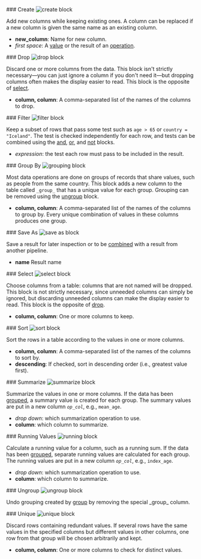 <div id="create" markdown="1">
### Create

<img class="block" src="{{ 'en/img/transform_create.svg' | relative_url }}" alt="create block"/>

Add new columns while keeping existing ones.
A column can be replaced if a new column is given the same name as an existing column.

- **new_column**: Name for new column.
- *first space*: A [value](../value/) or the result of an [operation](../operation/).
</div>

<div id="drop" markdown="1">
### Drop

<img class="block" src="{{ 'en/img/transform_drop.svg' | relative_url }}" alt="drop block"/>

Discard one or more columns from the data.
This block isn't strictly necessary—you can just ignore a column if you don't need it—but
dropping columns often makes the display easier to read.
This block is the opposite of [select](../transform/#select).

- **column, column**: A comma-separated list of the names of the columns to drop.
</div>

<div id="filter" markdown="1">
### Filter

<img class="block" src="{{ 'en/img/transform_filter.svg' | relative_url }}" alt="filter block"/>

Keep a subset of rows that pass some test such as `age > 65` or `country = "Iceland"`.
The test is checked independently for each row,
and tests can be combined using the [and](../operation/#logical),
[or](../operation/#logical),
and [not](../operation/#not) blocks.

-  *expression*: the test each row must pass to be included in the result.
</div>

<div id="groupBy" markdown="1">
### Group By

<img class="block" src="{{ 'en/img/transform_groupBy.svg' | relative_url }}" alt="grouping block"/>

Most data operations are done on groups of records that share values, such as people from the same country.
This block adds a new column to the table called `_group_` that has a unique value for each group.
Grouping can be removed using the [ungroup](../transform/#ungroup) block.

- **column, column**: A comma-separated list of the names of the columns to group by.
  Every unique combination of values in these columns produces one group.
</div>

<div id="saveAs" markdown="1">
### Save As


<img class="block" src="{{ 'en/img/transform_saveas.svg' | relative_url }}" alt="save as block"/>

Save a result for later inspection or to be [combined](../combine/) with a result from another pipeline.

- **name** Result name
</div>

<div id="select" markdown="1">
### Select

<img class="block" src="{{ 'en/img/transform_select.svg' | relative_url }}" alt="select block"/>

Choose columns from a table: columns that are not named will be dropped.
This block is not strictly necessary,
since unneeded columns can simply be ignored,
but discarding unneeded columns can make the display easier to read.
This block is the opposite of [drop](../transform/#drop).

- **column, column**: One or more columns to keep.
</div>

<div id="sort" markdown="1">
### Sort

<img class="block" src="{{ 'en/img/transform_sort.svg' | relative_url }}" alt="sort block"/>

Sort the rows in a table according to the values in one or more columns.

- **column, column**: A comma-separated list of the names of the columns to sort by.
- **descending**: If checked, sort in descending order (i.e., greatest value first).
</div>

<div id="summarize" markdown="1">
### Summarize

<img class="block" src="{{ 'en/img/transform_summarize.svg' | relative_url }}" alt="summarize block"/>

Summarize the values in one or more columns.
If the data has been [grouped](../transform/#group),
a summary value is created for each group.
The summary values are put in a new column <code><em>op</em>_<em>col</em></code>,
e.g., <code>mean_age</code>.

-   *drop down*: which summarization operation to use.
-   **column**: which column to summarize.
</div>

<div id="running" markdown="1">
### Running Values

<img class="block" src="{{ 'en/img/transform_running.svg' | relative_url }}" alt="running block"/>

Calculate a running value for a column,
such as a running sum.
If the data has been [grouped](../transform/#group),
separate running values are calculated for each group.
The running values are put in a new column <code><em>op</em>_<em>col</em></code>,
e.g., <code>index_age</code>.

-   *drop down*: which summarization operation to use.
-   **column**: which column to summarize.
</div>

<div id="ungroup" markdown="1">
### Ungroup

<img class="block" src="{{ 'en/img/transform_ungroup.svg' | relative_url }}" alt="ungroup block"/>

Undo grouping created by [group](../transform/#group)
by removing the special \_group\_ column.
</div>

<div id="unique" markdown="1">
### Unique

<img class="block" src="{{ 'en/img/transform_unique.svg' | relative_url }}" alt="unique block"/>

Discard rows containing redundant values.
If several rows have the same values in the specified columns
but different values in other columns,
one row from that group will be chosen arbitrarily and kept.

- **column, column**: One or more columns to check for distinct values.
</div>
